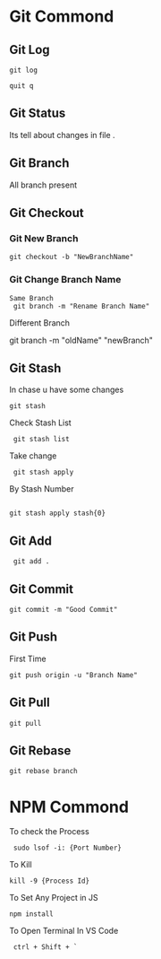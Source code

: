 # Git Commond 

## Git Log 

```
git log 

quit q
```
## Git Status 

Its tell about changes in file . 

## Git Branch 

All branch present 

## Git Checkout 

### Git New Branch 
 ```
 git checkout -b "NewBranchName"
 
 ```

### Git Change Branch Name 

```
Same Branch 
 git branch -m "Rename Branch Name"
```
Different Branch 

git branch -m "oldName" "newBranch"

## Git Stash 

In chase u have some changes 

```
git stash 
```

Check Stash List 

```
 git stash list 

```

Take change 

```
 git stash apply 
```
By Stash Number 

```

git stash apply stash{0}

```

## Git Add 

```
 git add . 

```

## Git Commit

```
git commit -m "Good Commit"

```
 
## Git Push 
First Time 
```
git push origin -u "Branch Name"

```
## Git Pull 

```
git pull 

```

## Git Rebase                                                 


```
git rebase branch

```
# NPM Commond 

To check the Process 
```
 sudo lsof -i: {Port Number}

```

To Kill 
``` 
kill -9 {Process Id}

```

To Set Any Project in JS

```
npm install 
```

To Open Terminal In VS Code 
 
```
 ctrl + Shift + `
```
